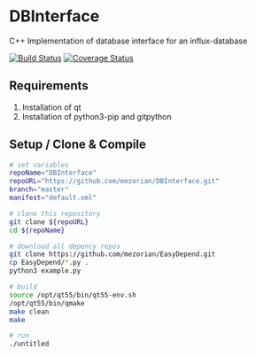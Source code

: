 # DBInterface
C++ Implementation of database interface for an influx-database

[![Build Status](https://travis-ci.org/open-pete/DBInterface.svg?branch=master)](https://travis-ci.org/open-pete/DBInterface) [![Coverage Status](https://coveralls.io/repos/github/open-pete/DBInterface/badge.svg?branch=master)](https://coveralls.io/github/open-pete/DBInterface?branch=master)

## Requirements 

 1. Installation of qt
 2. Installation of python3-pip and gitpython

## Setup / Clone & Compile 

```bash
# set variables
repoName="DBInterface"
repoURL="https://github.com/mezorian/DBInterface.git"
branch="master"
manifest="default.xml"

# clone this repository
git clone ${repoURL}
cd ${repoName}

# download all depency repos
git clone https://github.com/mezorian/EasyDepend.git
cp EasyDepend/*.py .
python3 example.py

# build
source /opt/qt55/bin/qt55-env.sh
/opt/qt55/bin/qmake
make clean
make

# run
./untitled

```

